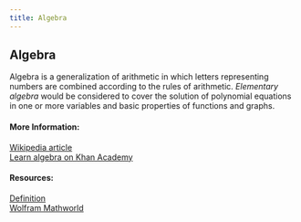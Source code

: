 ```yaml
---
title: Algebra
---
```

## Algebra  

<!--This is a stub. <a href='https://github.com/freecodecamp/guides/tree/master/src/pages/mathematics/algebra/index.md' target='_blank' rel='nofollow'>Help our community expand it</a>.-->

<!--<a href='https://github.com/freecodecamp/guides/blob/master/README.md' target='_blank' rel='nofollow'>This quick style guide will help ensure your pull request gets accepted</a>.-->

<!-- The article goes here, in GitHub-flavored Markdown. Feel free to add YouTube videos, images, and CodePen/JSBin embeds  -->
Algebra is a generalization of arithmetic in which letters representing numbers are combined according to the rules of arithmetic. *Elementary algebra* would be considered to cover the solution of polynomial equations in one or more variables and basic properties of functions and graphs.
#### More Information:
<!-- Please add any articles you think might be helpful to read before writing the article -->
[Wikipedia article](https://en.wikipedia.org/wiki/Algebra)  
[Learn algebra on Khan Academy](https://www.khanacademy.org/math/algebra-home)

#### Resources:  
[Definition](https://www.merriam-webster.com/dictionary/algebra)  
[Wolfram Mathworld](http://mathworld.wolfram.com/Algebra.html)


